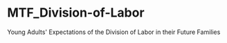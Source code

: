 # MTF_Division-of-Labor
Young Adults' Expectations of the Division of Labor in their Future Families
